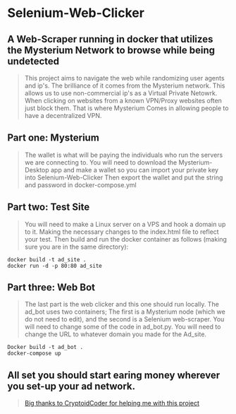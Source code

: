 # Selenium-Web-Clicker

## A Web-Scraper running in docker that utilizes the Mysterium Network to browse while being undetected

>This project aims to navigate the web while randomizing user agents and ip's. The brilliance of it comes from the Mysterium network. 
>This allows us to use non-commercial ip's as a Virtual Private Netowrk. When clicking on websites from a known VPN/Proxy websites often just block them. 
>That is where Mysterium Comes in allowing people to have a decentralized VPN.

## Part one: Mysterium

>The wallet is what will be paying the individuals who run the servers we are connecting to.
>You will need to download the Mysterium-Desktop app and make a wallet so you can import your private key into Selenium-Web-Clicker
>Then export the wallet and put the string and password in docker-compose.yml

## Part two: Test Site

>You will need to make a Linux server on a VPS and hook a domain up to it. 
>Making the necessary changes to the index.html file to reflect your test. 
>Then build and run the docker container as follows (making sure you are in the same directory):
    
    docker build -t ad_site .
    docker run -d -p 80:80 ad_site

## Part three: Web Bot

>The last part is the web clicker and this one should run locally. The ad_bot uses two containers; 
>The first is a Mysterium node (which we do not need to edit), and the second is a Selenium web-scraper.
>You will need to change some of the code in  ad_bot.py. 
>You will need to change the URL to whatever domain you made for the Ad_site.

    Docker build -t ad_bot .
    docker-compose up

## All set you should start earing money wherever you set-up your ad network. 

> [Big thanks to CryptoidCoder for helping me with this project](https://cryptoidcoder.github.io/Coding-Website/landing)
